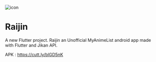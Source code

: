 ![icon](https://user-images.githubusercontent.com/50752992/107628722-0d08d700-6c87-11eb-9181-ebfb1f49930c.png)

# Raijin

A new Flutter project.
Raijin an Unofficial MyAnimeList android app made with Flutter and Jikan API.

APK : https://cutt.ly/blGD5nK

